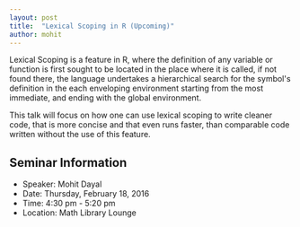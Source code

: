 ```yaml
---
layout: post
title:  "Lexical Scoping in R (Upcoming)"
author: mohit
---
```


Lexical Scoping is a feature in R, where the definition of any variable or function is first sought to be located in the place where it is called, if not found there, the language undertakes a hierarchical search for the symbol's definition in the each enveloping environment starting from the most immediate, and ending with the global environment.

This talk will focus on how one can use lexical scoping to write cleaner code, that is more concise and that even runs faster, than comparable code written without the use of this feature.

## Seminar Information

- Speaker: Mohit Dayal
- Date: Thursday, February 18, 2016
- Time: 4:30 pm - 5:20 pm
- Location: Math Library Lounge
